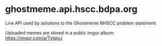 # ghostmeme.api.hscc.bdpa.org

Live API used by solutions to the Ghostmeme NHSCC problem statement.

Uploaded memes are stored in a public imgur album: https://imgur.com/a/TytqlvJ
